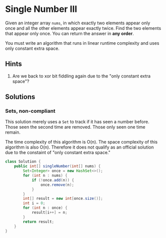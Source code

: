 # Single Number III

Given an integer array `nums`, in which exactly two elements appear only once
and all the other elements appear exactly twice. Find the two elements that
appear only once. You can return the answer in **any order**.

You must write an algorithm that runs in linear runtime complexity and uses
only constant extra space.

## Hints

1. Are we back to xor bit fiddling again due to the "only constant extra
space"?

## Solutions

### Sets, non-compliant

This solution merely uses a `Set` to track if it has seen a number before.
Those seen the second time are removed. Those only seen one time remain.

The time complexity of this algorithm is O(n). The space complexity of this
algorithm is also O(n). Therefore it does not qualify as an official solution
due to the constaint of "only constant extra space."

```java
class Solution {
    public int[] singleNumber(int[] nums) {
        Set<Integer> once = new HashSet<>();
        for (int n : nums) {
            if (!once.add(n)) {
                once.remove(n);
            }
        }
        int[] result = new int[once.size()];
        int i = 0;
        for (int n : once) {
            result[i++] = n;
        }
        return result;
    }
}
```
